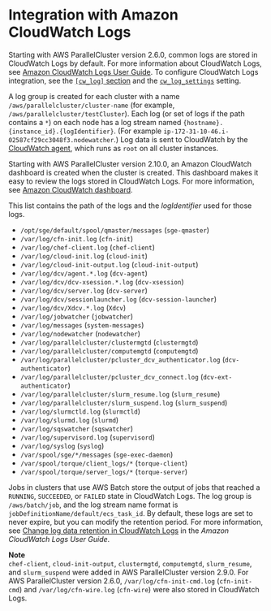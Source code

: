 # Integration with Amazon CloudWatch Logs<a name="cloudwatch-logs"></a>

Starting with AWS ParallelCluster version 2\.6\.0, common logs are stored in CloudWatch Logs by default\. For more information about CloudWatch Logs, see [Amazon CloudWatch Logs User Guide](https://docs.aws.amazon.com/AmazonCloudWatch/latest/logs/)\. To configure CloudWatch Logs integration, see the [`[cw_log]` section](cw-log-section.md) and the [`cw_log_settings`](cluster-definition.md#cw-log-settings) setting\.

A log group is created for each cluster with a name `/aws/parallelcluster/cluster-name` \(for example, `/aws/parallelcluster/testCluster`\)\. Each log \(or set of logs if the path contains a `*`\) on each node has a log stream named `{hostname}.{instance_id}.{logIdentifier}`\. \(For example `ip-172-31-10-46.i-02587cf29cc3048f3.nodewatcher`\.\) Log data is sent to CloudWatch by the [CloudWatch agent](https://docs.aws.amazon.com/AmazonCloudWatch/latest/monitoring/Install-CloudWatch-Agent.html), which runs as `root` on all cluster instances\.

Starting with AWS ParallelCluster version 2\.10\.0, an Amazon CloudWatch dashboard is created when the cluster is created\. This dashboard makes it easy to review the logs stored in CloudWatch Logs\. For more information, see [Amazon CloudWatch dashboard](cloudwatch-dashboard.md)\.

This list contains the path of the logs and the *logIdentifier* used for those logs\.
+ `/opt/sge/default/spool/qmaster/messages` \(`sge-qmaster`\)
+ `/var/log/cfn-init.log` \(`cfn-init`\)
+ `/var/log/chef-client.log` \(`chef-client`\)
+ `/var/log/cloud-init.log` \(`cloud-init`\)
+ `/var/log/cloud-init-output.log` \(`cloud-init-output`\)
+ `/var/log/dcv/agent.*.log` \(`dcv-agent`\)
+ `/var/log/dcv/dcv-xsession.*.log` \(`dcv-xsession`\)
+ `/var/log/dcv/server.log` \(`dcv-server`\)
+ `/var/log/dcv/sessionlauncher.log` \(`dcv-session-launcher`\)
+ `/var/log/dcv/Xdcv.*.log` \(`Xdcv`\)
+ `/var/log/jobwatcher` \(`jobwatcher`\)
+ `/var/log/messages` \(`system-messages`\)
+ `/var/log/nodewatcher` \(`nodewatcher`\)
+ `/var/log/parallelcluster/clustermgtd` \(`clustermgtd`\)
+ `/var/log/parallelcluster/computemgtd` \(`computemgtd`\)
+ `/var/log/parallelcluster/pcluster_dcv_authenticator.log` \(`dcv-authenticator`\)
+ `/var/log/parallelcluster/pcluster_dcv_connect.log` \(`dcv-ext-authenticator`\)
+ `/var/log/parallelcluster/slurm_resume.log` \(`slurm_resume`\)
+ `/var/log/parallelcluster/slurm_suspend.log` \(`slurm_suspend`\)
+ `/var/log/slurmctld.log` \(`slurmctld`\)
+ `/var/log/slurmd.log` \(`slurmd`\)
+ `/var/log/sqswatcher` \(`sqswatcher`\)
+ `/var/log/supervisord.log` \(`supervisord`\)
+ `/var/log/syslog` \(`syslog`\)
+ `/var/spool/sge/*/messages` \(`sge-exec-daemon`\)
+ `/var/spool/torque/client_logs/*` \(`torque-client`\)
+ `/var/spool/torque/server_logs/*` \(`torque-server`\)

Jobs in clusters that use AWS Batch store the output of jobs that reached a `RUNNING`, `SUCCEEDED`, or `FAILED` state in CloudWatch Logs\. The log group is `/aws/batch/job`, and the log stream name format is `jobDefinitionName/default/ecs_task_id`\. By default, these logs are set to never expire, but you can modify the retention period\. For more information, see [Change log data retention in CloudWatch Logs](https://docs.aws.amazon.com/AmazonCloudWatch/latest/logs/SettingLogRetention.html) in the *Amazon CloudWatch Logs User Guide*\.

**Note**  
`chef-client`, `cloud-init-output`, `clustermgtd`, `computemgtd`, `slurm_resume`, and `slurm_suspend` were added in AWS ParallelCluster version 2\.9\.0\. For AWS ParallelCluster version 2\.6\.0, `/var/log/cfn-init-cmd.log` \(`cfn-init-cmd`\) and `/var/log/cfn-wire.log` \(`cfn-wire`\) were also stored in CloudWatch Logs\.